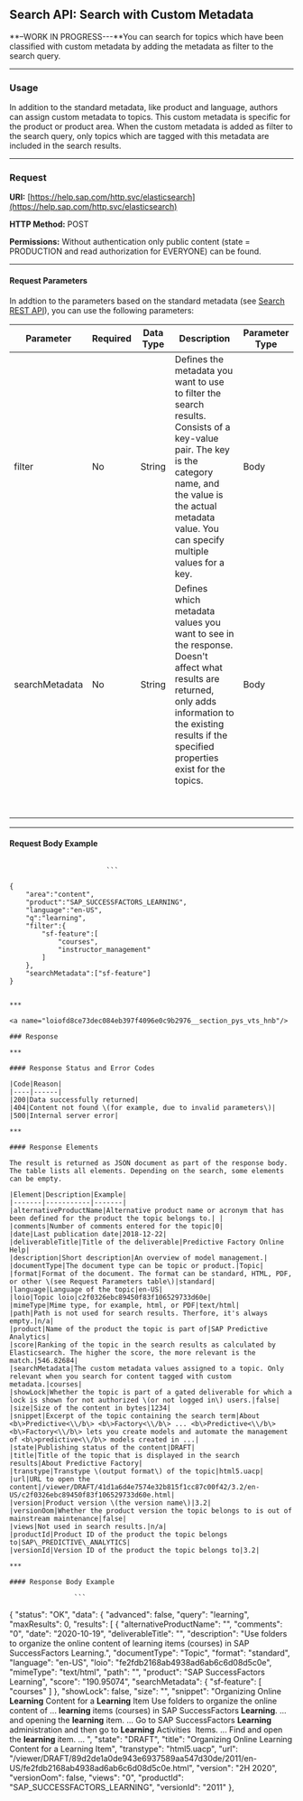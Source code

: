 ## Search API: Search with Custom Metadata

**–WORK IN PROGRESS---**You can search for topics which have been classified with custom metadata by adding the metadata as filter to the search query.

***

### Usage

In addition to the standard metadata, like product and language, authors can assign custom metadata to topics. This custom metadata is specific for the product or product area. When the custom metadata is added as filter to the search query, only topics which are tagged with this metadata are included in the search results.

***

### Request

**URI:** [https://help.sap.com/http.svc/elasticsearch](https://help.sap.com/http.svc/elasticsearch)

**HTTP Method:** POST

**Permissions:** Without authentication only public content \(state = PRODUCTION and read authorization for EVERYONE\) can be found.

***

#### Request Parameters

In addtion to the parameters based on the standard metadata \(see [Search REST API](Search_REST_API.md)\), you can use the following parameters:

|Parameter|Required|Data Type|Description|Parameter Type|
|---------|--------|---------|-----------|--------------|
|filter|No|String|Defines the metadata you want to use to filter the search results. Consists of a key-value pair. The key is the category name, and the value is the actual metadata value. You can specify multiple values for a key.|Body|
|searchMetadata|No|String|Defines which metadata values you want to see in the response. Doesn't affect what results are returned, only adds information to the existing results if the specified properties exist for the topics.|Body|
| | | | | |
| | | | | |

***

#### Request Body Example

```

						```

{
    "area":"content",
    "product":"SAP_SUCCESSFACTORS_LEARNING",
    "language":"en-US",
    "q":"learning",
    "filter":{
        "sf-feature":[
            "courses",
            "instructor_management"
        ]
    },
	"searchMetadata":["sf-feature"]
}
```


					
```

***

<a name="loiofd8ce73dec084eb397f4096e0c9b2976__section_pys_vts_hnb"/>

### Response

***

#### Response Status and Error Codes

|Code|Reason|
|----|------|
|200|Data successfully returned|
|404|Content not found \(for example, due to invalid parameters\)|
|500|Internal server error|

***

#### Response Elements

The result is returned as JSON document as part of the response body. The table lists all elements. Depending on the search, some elements can be empty.

|Element|Description|Example|
|-------|-----------|-------|
|alternativeProductName|Alternative product name or acronym that has been defined for the product the topic belongs to.| |
|comments|Number of comments entered for the topic|0|
|date|Last publication date|2018-12-22|
|deliverableTitle|Title of the deliverable|Predictive Factory Online Help|
|description|Short description|An overview of model management.|
|documentType|The document type can be topic or product.|Topic|
|format|Format of the document. The format can be standard, HTML, PDF, or other \(see Request Parameters table\)|standard|
|language|Language of the topic|en-US|
|loio|Topic loio|c2f0326ebc89450f83f106529733d60e|
|mimeType|Mime type, for example, html, or PDF|text/html|
|path|Path is not used for search results. Therfore, it's always empty.|n/a|
|product|Name of the product the topic is part of|SAP Predictive Analytics|
|score|Ranking of the topic in the search results as calculated by Elasticsearch. The higher the score, the more relevant is the match.|546.82684|
|searchMetadata|The custom metadata values assigned to a topic. Only relevant when you search for content tagged with custom metadata.|courses|
|showLock|Whether the topic is part of a gated deliverable for which a lock is shown for not authorized \(or not logged in\) users.|false|
|size|Size of the content in bytes|1234|
|snippet|Excerpt of the topic containing the search term|About <b\>Predictive<\\/b\> <b\>Factory<\\/b\> ... <b\>Predictive<\\/b\> <b\>Factory<\\/b\> lets you create models and automate the management of <b\>predictive<\\/b\> models created in ...|
|state|Publishing status of the content|DRAFT|
|title|Title of the topic that is displayed in the search results|About Predictive Factory|
|transtype|Transtype \(output format\) of the topic|html5.uacp|
|url|URL to open the content|/viewer/DRAFT/41d1a6d4e7574e32b815f1cc87c00f42/3.2/en-US/c2f0326ebc89450f83f106529733d60e.html|
|version|Product version \(the version name\)|3.2|
|versionOom|Whether the product version the topic belongs to is out of mainstream maintenance|false|
|views|Not used in search results.|n/a|
|productId|Product ID of the product the topic belongs to|SAP\_PREDICTIVE\_ANALYTICS|
|versionId|Version ID of the product the topic belongs to|3.2|

***

#### Response Body Example

```

					```

 {
    "status": "OK",
    "data": {
        "advanced": false,
        "query": "learning",
        "maxResults": 0,
        "results": [
            {
                "alternativeProductName": "",
                "comments": "0",
                "date": "2020-10-19",
                "deliverableTitle": "",
                "description": "Use folders to organize the online content of learning items (courses) in SAP SuccessFactors Learning.",
                "documentType": "Topic",
                "format": "standard",
                "language": "en-US",
                "loio": "fe2fdb2168ab4938ad6ab6c6d08d5c0e",
                "mimeType": "text/html",
                "path": "",
                "product": "SAP SuccessFactors Learning",
                "score": "190.95074",
                "searchMetadata": {
                    "sf-feature": [
                        "courses"
                    ]
                },
                "showLock": false,
                "size": "",
                "snippet": "Organizing Online <b>Learning</b> Content for a <b>Learning</b> Item Use folders to organize the online content of ... <b>learning</b> items (courses) in SAP SuccessFactors <b>Learning</b>. ... and opening the <b>learning</b> item. ... Go to SAP SuccessFactors <b>Learning</b> administration and then go to <b>Learning</b> Activities&nbsp;&nbsp;Items. ... Find and open the <b>learning</b> item. ... ",
                "state": "DRAFT",
                "title": "Organizing Online Learning Content for a Learning Item",
                "transtype": "html5.uacp",
                "url": "/viewer/DRAFT/89d2de1a0de943e6937589aa547d30de/2011/en-US/fe2fdb2168ab4938ad6ab6c6d08d5c0e.html",
                "version": "2H 2020",
                "versionOom": false,
                "views": "0",
                "productId": "SAP_SUCCESSFACTORS_LEARNING",
                "versionId": "2011"
            },
```


				
```

